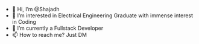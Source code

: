 - 👋 Hi, I’m @Shajadh
- 👀 I’m interested in Electrical Engineering Graduate with immense interest in Coding 
- 🌱 I’m currently a Fullstack Developer
- 📫 How to reach me? Just DM 

<!---
Shajadh/Shajadh is a ✨ special ✨ repository because its `README.md` (this file) appears on your GitHub profile.
You can click the Preview link to take a look at your changes.
--->
